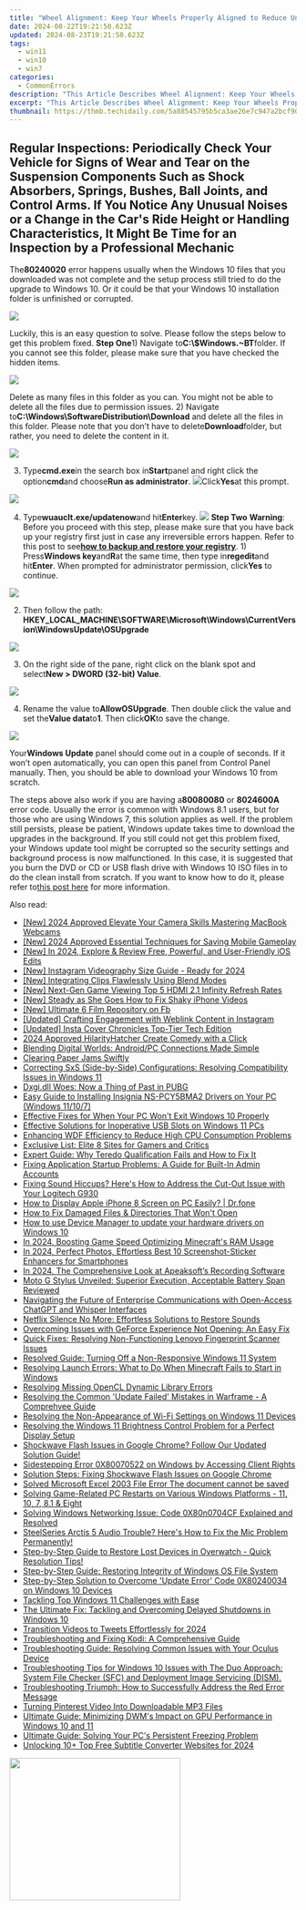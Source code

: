 ```yaml
---
title: "Wheel Alignment: Keep Your Wheels Properly Aligned to Reduce Undue Stress on Suspension Components. Misalignment Can Cause Premature Wear and Potentially Damage Other Parts of the Vehicle if Not Addressed Promptly"
date: 2024-08-22T19:21:50.623Z
updated: 2024-08-23T19:21:50.623Z
tags:
  - win11
  - win10
  - win7
categories:
  - CommonErrors
description: "This Article Describes Wheel Alignment: Keep Your Wheels Properly Aligned to Reduce Undue Stress on Suspension Components. Misalignment Can Cause Premature Wear and Potentially Damage Other Parts of the Vehicle if Not Addressed Promptly"
excerpt: "This Article Describes Wheel Alignment: Keep Your Wheels Properly Aligned to Reduce Undue Stress on Suspension Components. Misalignment Can Cause Premature Wear and Potentially Damage Other Parts of the Vehicle if Not Addressed Promptly"
thumbnail: https://thmb.techidaily.com/5a88545795b5ca3ae26e7c947a2bcf90d0830b425a670680d043fc15ab445500.jpg
---
```


## Regular Inspections: Periodically Check Your Vehicle for Signs of Wear and Tear on the Suspension Components Such as Shock Absorbers, Springs, Bushes, Ball Joints, and Control Arms. If You Notice Any Unusual Noises or a Change in the Car's Ride Height or Handling Characteristics, It Might Be Time for an Inspection by a Professional Mechanic

The**80240020** error happens usually when the Windows 10 files that you downloaded was not complete and the setup process still tried to do the upgrade to Windows 10\. Or it could be that your Windows 10 installation folder is unfinished or corrupted.

![](https://images.drivereasy.com/wp-content/uploads/2016/08/error-code-80240020.jpg)

Luckily, this is an easy question to solve. Please follow the steps below to get this problem fixed. **Step One**1) Navigate to**C:\\$Windows.\~BT**folder. If you cannot see this folder, please make sure that you have checked the hidden items.

![](https://images.drivereasy.com/wp-content/uploads/2016/08/windows-bt-600x427.jpg)

Delete as many files in this folder as you can. You might not be able to delete all the files due to permission issues. 2) Navigate to**C:\\Windows\\SoftwareDistribution\\Download** and delete all the files in this folder. Please note that you don’t have to delete**Download**folder, but rather, you need to delete the content in it.

![](https://images.drivereasy.com/wp-content/uploads/2016/08/softwaredistributiondownload.jpg)

3) Type**cmd.exe**in the search box in**Start**panel and right click the option**cmd**and choose**Run as administrator**. ![](https://images.drivereasy.com/wp-content/uploads/2016/08/run-as-administrator.jpg)Click**Yes**at this prompt.

![](https://images.drivereasy.com/wp-content/uploads/2016/08/uac-command-processor.jpg)

4) Type**wuauclt.exe/updatenow**and hit**Enter**key. ![](https://images.drivereasy.com/wp-content/uploads/2016/08/img_57b5394edbd33.png) **Step Two** **Warning**: Before you proceed with this step, please make sure that you have back up your registry first just in case any irreversible errors happen. Refer to this post to see[**how to backup and restore your registry**](https://tools.techidaily.com/drivereasy/download/). 1) Press**Windows key**and**R**at the same time, then type in**regedit**and hit**Enter**. When prompted for administrator permission, click**Yes** to continue.

![](https://images.drivereasy.com/wp-content/uploads/2016/10/regedit.png)

2) Then follow the path:   **HKEY\_LOCAL\_MACHINE\\SOFTWARE\\Microsoft\\Windows\\CurrentVersion\\WindowsUpdate\\OSUpgrade**

![](https://images.drivereasy.com/wp-content/uploads/2016/10/hkey_local_machinesoftwaremicrosoftwindowscurrentversionwindowsupdateosupgrade-600x394.jpg)

3) On the right side of the pane, right click on the blank spot and select**New > DWORD (32-bit) Value**.

![](https://images.drivereasy.com/wp-content/uploads/2016/10/new-dword-32-bit-value-600x396.jpg)

4) Rename the value to**AllowOSUpgrade**. Then double click the value and set the**Value data**to**1**. Then click**OK**to save the change.

![](https://images.drivereasy.com/wp-content/uploads/2016/10/img_58140207aba43-600x394.jpg)

 Your**Windows Update** panel should come out in a couple of seconds. If it won’t open automatically, you can open this panel from Control Panel manually. Then, you should be able to download your Windows 10 from scratch.

The steps above also work if you are having a**80080080** or **8024600A**  error code. Usually the error is common with Windows 8.1 users, but for those who are using Windows 7, this solution applies as well. If the problem still persists, please be patient, Windows update takes time to download the upgrades in the background. If you still could not get this problem fixed, your Windows update tool might be corrupted so the security settings and background process is now malfunctioned. In this case, it is suggested that you burn the DVD or CD or USB flash drive with Windows 10 ISO files in to do the clean install from scratch. If you want to know how to do it, please refer to[this post here](https://tools.techidaily.com/drivereasy/download/) for more information.

<ins class="adsbygoogle"
     style="display:block"
     data-ad-format="autorelaxed"
     data-ad-client="ca-pub-7571918770474297"
     data-ad-slot="1223367746"></ins>



<ins class="adsbygoogle"
     style="display:block"
     data-ad-client="ca-pub-7571918770474297"
     data-ad-slot="8358498916"
     data-ad-format="auto"
     data-full-width-responsive="true"></ins>

<span class="atpl-alsoreadstyle">Also read:</span>
<div><ul>
<li><a href="https://desktop-recording.techidaily.com/new-2024-approved-elevate-your-camera-skills-mastering-macbook-webcams/"><u>[New] 2024 Approved  Elevate Your Camera Skills  Mastering MacBook Webcams</u></a></li>
<li><a href="https://video-screen-grab.techidaily.com/new-2024-approved-essential-techniques-for-saving-mobile-gameplay/"><u>[New] 2024 Approved  Essential Techniques for Saving Mobile Gameplay</u></a></li>
<li><a href="https://facebook-record-videos.techidaily.com/new-in-2024-explore-and-review-free-powerful-and-user-friendly-ios-edits/"><u>[New] In 2024, Explore & Review  Free, Powerful, and User-Friendly iOS Edits</u></a></li>
<li><a href="https://instagram-clips.techidaily.com/new-instagram-videography-size-guide-ready-for-2024/"><u>[New] Instagram Videography Size Guide - Ready for 2024</u></a></li>
<li><a href="https://screen-sharing-recording.techidaily.com/new-integrating-clips-flawlessly-using-blend-modes/"><u>[New] Integrating Clips Flawlessly Using Blend Modes</u></a></li>
<li><a href="https://video-capture.techidaily.com/new-next-gen-game-viewing-top-5-hdmi-21-infinity-refresh-rates/"><u>[New] Next-Gen Game Viewing  Top 5 HDMI 2.1 Infinity Refresh Rates</u></a></li>
<li><a href="https://extra-approaches.techidaily.com/new-steady-as-she-goes-how-to-fix-shaky-iphone-videos/"><u>[New] Steady as She Goes  How to Fix Shaky iPhone Videos</u></a></li>
<li><a href="https://facebook-video-content.techidaily.com/new-ultimate-6-film-repository-on-fb/"><u>[New] Ultimate 6 Film Repository on Fb</u></a></li>
<li><a href="https://instagram-clips.techidaily.com/updated-crafting-engagement-with-weblink-content-in-instagram/"><u>[Updated] Crafting Engagement with Weblink Content in Instagram</u></a></li>
<li><a href="https://instagram-clips.techidaily.com/updated-insta-cover-chronicles-top-tier-tech-edition/"><u>[Updated] Insta Cover Chronicles  Top-Tier Tech Edition</u></a></li>
<li><a href="https://some-techniques.techidaily.com/2024-approved-hilarityhatcher-create-comedy-with-a-click/"><u>2024 Approved  HilarityHatcher  Create Comedy with a Click</u></a></li>
<li><a href="https://windows11.techidaily.com/blending-digital-worlds-androidpc-connections-made-simple/"><u>Blending Digital Worlds: Android/PC Connections Made Simple</u></a></li>
<li><a href="https://printer-issues.techidaily.com/clearing-paper-jams-swiftly/"><u>Clearing Paper Jams Swiftly</u></a></li>
<li><a href="https://common-error.techidaily.com/correcting-sxs-side-by-side-configurations-resolving-compatibility-issues-in-windows-11/"><u>Correcting SxS (Side-by-Side) Configurations: Resolving Compatibility Issues in Windows 11</u></a></li>
<li><a href="https://common-error.techidaily.com/dxgidll-woes-now-a-thing-of-past-in-pubg/"><u>Dxgi.dll Woes: Now a Thing of Past in PUBG</u></a></li>
<li><a href="https://hardware-help.techidaily.com/easy-guide-to-installing-insignia-ns-pcy5bma2-drivers-on-your-pc-windows-11107/"><u>Easy Guide to Installing Insignia NS-PCY5BMA2 Drivers on Your PC (Windows 11/10/7)</u></a></li>
<li><a href="https://common-error.techidaily.com/effective-fixes-for-when-your-pc-wont-exit-windows-10-properly/"><u>Effective Fixes for When Your PC Won't Exit Windows 10 Properly</u></a></li>
<li><a href="https://common-error.techidaily.com/effective-solutions-for-inoperative-usb-slots-on-windows-11-pcs/"><u>Effective Solutions for Inoperative USB Slots on Windows 11 PCs</u></a></li>
<li><a href="https://common-error.techidaily.com/enhancing-wdf-efficiency-to-reduce-high-cpu-consumption-problems/"><u>Enhancing WDF Efficiency to Reduce High CPU Consumption Problems</u></a></li>
<li><a href="https://games-able.techidaily.com/exclusive-list-elite-8-sites-for-gamers-and-critics/"><u>Exclusive List: Elite 8 Sites for Gamers and Critics</u></a></li>
<li><a href="https://common-error.techidaily.com/expert-guide-why-teredo-qualification-fails-and-how-to-fix-it/"><u>Expert Guide: Why Teredo Qualification Fails and How to Fix It</u></a></li>
<li><a href="https://common-error.techidaily.com/fixing-application-startup-problems-a-guide-for-built-in-admin-accounts/"><u>Fixing Application Startup Problems: A Guide for Built-In Admin Accounts</u></a></li>
<li><a href="https://common-error.techidaily.com/fixing-sound-hiccups-heres-how-to-address-the-cut-out-issue-with-your-logitech-g930/"><u>Fixing Sound Hiccups? Here's How to Address the Cut-Out Issue with Your Logitech G930</u></a></li>
<li><a href="https://screen-mirror.techidaily.com/how-to-display-apple-iphone-8-screen-on-pc-easily-drfone-by-drfone-ios/"><u>How to Display Apple iPhone 8 Screen on PC Easily? | Dr.fone</u></a></li>
<li><a href="https://common-error.techidaily.com/how-to-fix-damaged-files-and-directories-that-wont-open/"><u>How to Fix Damaged Files & Directories That Won't Open</u></a></li>
<li><a href="https://review-topics.techidaily.com/how-to-use-device-manager-to-update-your-hardware-drivers-on-windows-10-by-drivereasy-guide/"><u>How to use Device Manager to update your hardware drivers on Windows 10</u></a></li>
<li><a href="https://screen-activity-recording.techidaily.com/in-2024-boosting-game-speed-optimizing-minecrafts-ram-usage/"><u>In 2024, Boosting Game Speed  Optimizing Minecraft's RAM Usage</u></a></li>
<li><a href="https://fox-helps.techidaily.com/in-2024-perfect-photos-effortless-best-10-screenshot-sticker-enhancers-for-smartphones/"><u>In 2024, Perfect Photos, Effortless  Best 10 Screenshot-Sticker Enhancers for Smartphones</u></a></li>
<li><a href="https://on-screen-recording.techidaily.com/in-2024-the-comprehensive-look-at-apeaksofts-recording-software/"><u>In 2024, The Comprehensive Look at Apeaksoft’s Recording Software</u></a></li>
<li><a href="https://buynow-tips.techidaily.com/moto-g-stylus-unveiled-superior-execution-acceptable-battery-span-reviewed/"><u>Moto G Stylus Unveiled: Superior Execution, Acceptable Battery Span Reviewed</u></a></li>
<li><a href="https://tech-haven.techidaily.com/navigating-the-future-of-enterprise-communications-with-open-access-chatgpt-and-whisper-interfaces/"><u>Navigating the Future of Enterprise Communications with Open-Access ChatGPT and Whisper Interfaces</u></a></li>
<li><a href="https://common-error.techidaily.com/netflix-silence-no-more-effortless-solutions-to-restore-sounds/"><u>Netflix Silence No More: Effortless Solutions to Restore Sounds</u></a></li>
<li><a href="https://common-error.techidaily.com/overcoming-issues-with-geforce-experience-not-opening-an-easy-fix/"><u>Overcoming Issues with GeForce Experience Not Opening: An Easy Fix</u></a></li>
<li><a href="https://common-error.techidaily.com/quick-fixes-resolving-non-functioning-lenovo-fingerprint-scanner-issues/"><u>Quick Fixes: Resolving Non-Functioning Lenovo Fingerprint Scanner Issues</u></a></li>
<li><a href="https://common-error.techidaily.com/resolved-guide-turning-off-a-non-responsive-windows-11-system/"><u>Resolved Guide: Turning Off a Non-Responsive Windows 11 System</u></a></li>
<li><a href="https://common-error.techidaily.com/resolving-launch-errors-what-to-do-when-minecraft-fails-to-start-in-windows/"><u>Resolving Launch Errors: What to Do When Minecraft Fails to Start in Windows</u></a></li>
<li><a href="https://common-error.techidaily.com/resolving-missing-opencl-dynamic-library-errors/"><u>Resolving Missing OpenCL Dynamic Library Errors</u></a></li>
<li><a href="https://common-error.techidaily.com/resolving-the-common-update-failed-mistakes-in-warframe-a-comprehvee-guide/"><u>Resolving the Common 'Update Failed' Mistakes in Warframe - A Comprehvee Guide</u></a></li>
<li><a href="https://common-error.techidaily.com/resolving-the-non-appearance-of-wi-fi-settings-on-windows-11-devices/"><u>Resolving the Non-Appearance of Wi-Fi Settings on Windows 11 Devices</u></a></li>
<li><a href="https://common-error.techidaily.com/resolving-the-windows-11-brightness-control-problem-for-a-perfect-display-setup/"><u>Resolving the Windows 11 Brightness Control Problem for a Perfect Display Setup</u></a></li>
<li><a href="https://common-error.techidaily.com/1723201594479-shockwave-flash-issues-in-google-chrome-follow-our-updated-solution-guide/"><u>Shockwave Flash Issues in Google Chrome? Follow Our Updated Solution Guide!</u></a></li>
<li><a href="https://win11.techidaily.com/sidestepping-error-0x80070522-on-windows-by-accessing-client-rights/"><u>Sidestepping Error 0X80070522 on Windows by Accessing Client Rights</u></a></li>
<li><a href="https://common-error.techidaily.com/solution-steps-fixing-shockwave-flash-issues-on-google-chrome/"><u>Solution Steps: Fixing Shockwave Flash Issues on Google Chrome</u></a></li>
<li><a href="https://techidaily.com/solved-microsoft-excel-2003-file-error-the-document-cannot-be-saved-by-stellar-guide/"><u>Solved Microsoft Excel 2003 File Error The document cannot be saved</u></a></li>
<li><a href="https://common-error.techidaily.com/solving-game-related-pc-restarts-on-various-windows-platforms-11-10-7-81-and-eight/"><u>Solving Game-Related PC Restarts on Various Windows Platforms - 11, 10, 7, 8.1 & Eight</u></a></li>
<li><a href="https://common-error.techidaily.com/solving-windows-networking-issue-code-0x80n0704cf-explained-and-resolved/"><u>Solving Windows Networking Issue: Code 0X80n0704CF Explained and Resolved</u></a></li>
<li><a href="https://common-error.techidaily.com/1723201318600-steelseries-arctis-5-audio-trouble-heres-how-to-fix-the-mic-problem-permanently/"><u>SteelSeries Arctis 5 Audio Trouble? Here's How to Fix the Mic Problem Permanently!</u></a></li>
<li><a href="https://common-error.techidaily.com/1723211260772-step-by-step-guide-to-restore-lost-devices-in-overwatch-quick-resolution-tips/"><u>Step-by-Step Guide to Restore Lost Devices in Overwatch - Quick Resolution Tips!</u></a></li>
<li><a href="https://common-error.techidaily.com/step-by-step-guide-restoring-integrity-of-windows-os-file-system/"><u>Step-by-Step Guide: Restoring Integrity of Windows OS File System</u></a></li>
<li><a href="https://common-error.techidaily.com/step-by-step-solution-to-overcome-update-error-code-0x80240034-on-windows-10-devices/"><u>Step-by-Step Solution to Overcome 'Update Error' Code 0X80240034 on Windows 10 Devices</u></a></li>
<li><a href="https://win11.techidaily.com/tackling-top-windows-11-challenges-with-ease/"><u>Tackling Top Windows 11 Challenges with Ease</u></a></li>
<li><a href="https://common-error.techidaily.com/the-ultimate-fix-tackling-and-overcoming-delayed-shutdowns-in-windows-10/"><u>The Ultimate Fix: Tackling and Overcoming Delayed Shutdowns in Windows 10</u></a></li>
<li><a href="https://some-guidance.techidaily.com/transition-videos-to-tweets-effortlessly-for-2024/"><u>Transition Videos to Tweets Effortlessly for 2024</u></a></li>
<li><a href="https://common-error.techidaily.com/troubleshooting-and-fixing-kodi-a-comprehensive-guide/"><u>Troubleshooting and Fixing Kodi: A Comprehensive Guide</u></a></li>
<li><a href="https://common-error.techidaily.com/troubleshooting-guide-resolving-common-issues-with-your-oculus-device/"><u>Troubleshooting Guide: Resolving Common Issues with Your Oculus Device</u></a></li>
<li><a href="https://common-error.techidaily.com/troubleshooting-tips-for-windows-10-issues-with-the-duo-approach-system-file-checker-sfc-and-deployment-image-servicing-dism/"><u>Troubleshooting Tips for Windows 10 Issues with The Duo Approach: System File Checker (SFC) and Deployment Image Servicing (DISM).</u></a></li>
<li><a href="https://common-error.techidaily.com/troubleshooting-triumph-how-to-successfully-address-the-red-error-message/"><u>Troubleshooting Triumph: How to Successfully Address the Red Error Message</u></a></li>
<li><a href="https://extra-information.techidaily.com/turning-pinterest-video-into-downloadable-mp3-files/"><u>Turning Pinterest Video Into Downloadable MP3 Files</u></a></li>
<li><a href="https://common-error.techidaily.com/ultimate-guide-minimizing-dwms-impact-on-gpu-performance-in-windows-10-and-11/"><u>Ultimate Guide: Minimizing DWM's Impact on GPU Performance in Windows 10 and 11</u></a></li>
<li><a href="https://common-error.techidaily.com/ultimate-guide-solving-your-pcs-persistent-freezing-problem/"><u>Ultimate Guide: Solving Your PC's Persistent Freezing Problem</u></a></li>
<li><a href="https://some-skills.techidaily.com/unlocking-10plus-top-free-subtitle-converter-websites-for-2024/"><u>Unlocking 10+ Top Free Subtitle Converter Websites for 2024</u></a></li>
</ul></div>

<!-- affiliate ads begin -->
<a href="https://dhgate.sjv.io/c/5597632/1678785/12108" target="_top" id="1678785"><img src="//a.impactradius-go.com/display-ad/12108-1678785" border="0" alt="" width="300" height="250"/></a>
<!-- affiliate ads end -->